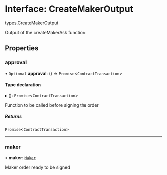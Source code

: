 # Interface: CreateMakerOutput

[types](../modules/types.md).CreateMakerOutput

Output of the createMakerAsk function

## Properties

### approval

• `Optional` **approval**: () => `Promise`<`ContractTransaction`\>

#### Type declaration

▸ (): `Promise`<`ContractTransaction`\>

Function to be called before signing the order

##### Returns

`Promise`<`ContractTransaction`\>

___

### maker

• **maker**: [`Maker`](types.Maker.md)

Maker order ready to be signed
